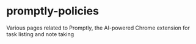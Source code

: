 # promptly-policies
Various pages related to Promptly, the AI-powered Chrome extension for task listing and note taking
